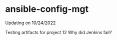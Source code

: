 # ansible-config-mgt

Updating on 10/24/2022

Testing artifacts for project 12
Why did Jenkins fail?
